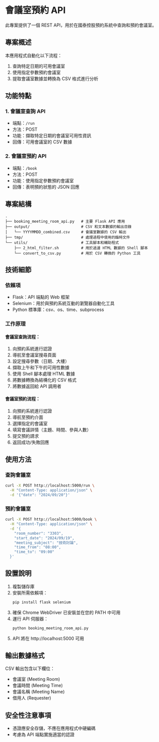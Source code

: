 # 會議室預約 API

此專案提供了一個 REST API，用於在國泰控股預約系統中查詢和預約會議室。

## 專案概述

本應用程式自動化以下流程：
1. 查詢特定日期的可用會議室
2. 使用指定參數預約會議室
3. 提取會議室數據並轉換為 CSV 格式進行分析

## 功能特點

### 1. 會議室查詢 API
- 端點：`/run`
- 方法：POST
- 功能：擷取特定日期的會議室可用性資訊
- 回傳：可用會議室的 CSV 數據

### 2. 會議室預約 API
- 端點：`/book`
- 方法：POST
- 功能：使用指定參數預約會議室
- 回傳：表明預約狀態的 JSON 回應

## 專案結構

```
.
├── booking_meeting_room_api.py   # 主要 Flask API 應用
├── output/                       # CSV 和文本數據的輸出目錄
│   └── YYYYMMDD_combined.csv     # 會議室數據的 CSV 輸出
├── tmp/                          # 處理過程中使用的臨時文件
└── utils/                        # 工具腳本和輔助程式
    ├── 2_html_filter.sh          # 用於過濾 HTML 數據的 Shell 腳本
    └── convert_to_csv.py         # 用於 CSV 轉換的 Python 工具
```

## 技術細節

### 依賴項
- Flask：API 端點的 Web 框架
- Selenium：用於與預約系統互動的瀏覽器自動化工具
- Python 標準庫：csv、os、time、subprocess

### 工作原理

#### 會議室查詢流程：
1. 向預約系統進行認證
2. 導航至會議室搜尋頁面
3. 設定搜尋參數（日期、大樓）
4. 擷取上午和下午的可用性數據
5. 使用 Shell 腳本處理 HTML 數據
6. 將數據轉換為結構化的 CSV 格式
7. 將數據返回給 API 調用者

#### 會議室預約流程：
1. 向預約系統進行認證
2. 導航至預約介面
3. 選擇指定的會議室
4. 填寫會議詳情（主題、時間、參與人數）
5. 提交預約請求
6. 返回成功/失敗回應

## 使用方法

### 查詢會議室
```bash
curl -X POST http://localhost:5000/run \
  -H "Content-Type: application/json" \
  -d '{"date": "2024/09/20"}'
```

### 預約會議室
```bash
curl -X POST http://localhost:5000/book \
  -H "Content-Type: application/json" \
  -d '{
    "room_number": "3303",
    "start_date": "2024/09/19",
    "meeting_subject": "技術討論",
    "time_from": "08:00",
    "time_to": "09:00"
  }'
```

## 設置說明

1. 複製儲存庫
2. 安裝所需依賴項：
   ```bash
   pip install flask selenium
   ```
3. 確保 Chrome WebDriver 已安裝並在您的 PATH 中可用
4. 運行 API 伺服器：
   ```bash
   python booking_meeting_room_api.py
   ```
5. API 將在 http://localhost:5000 可用

## 輸出數據格式

CSV 輸出包含以下欄位：
- 會議室 (Meeting Room)
- 會議時間 (Meeting Time)
- 會議名稱 (Meeting Name)
- 借用人 (Requester)

## 安全性注意事項

- 憑證應安全存儲，不應在應用程式中硬編碼
- 考慮為 API 端點實施適當的認證
